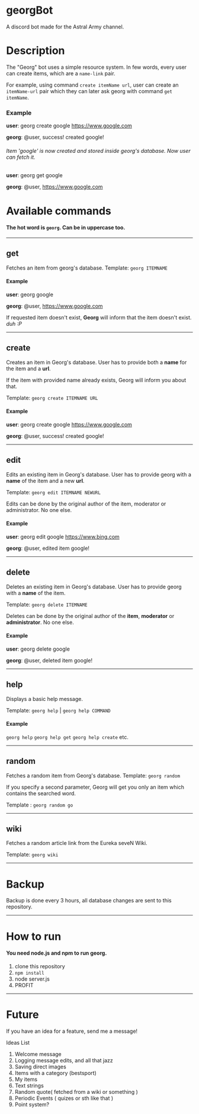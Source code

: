 # georgBot
A discord bot made for the Astral Army channel.
# Description
The "Georg" bot uses a simple resource system.
In few words, every user can create items, which are a `name-link` pair.

For example, using command `create itemName url`, user can create an `itemName-url` pair which they can later ask georg with command `get itemName`.
### Example
 **user**: georg create google https://www.google.com


**georg**: @user, success! created google!


###### Item 'google' is now created and stored inside georg's database. Now user can fetch it.

**user**: georg get google

**georg**: @user, https://www.google.com

# Available commands
#### The hot word is `georg`. Can be in uppercase too.
***
## get
Fetches an item from georg's database.
Template: `georg ITEMNAME`
#### Example
**user**: georg google

**georg**: @user, https://www.google.com

If requested item doesn't exist, **Georg** will inform that the item doesn't exist. *duh :P*
***
## create
Creates an item in Georg's database. User has to provide both a **name** for the item and a **url**.

If the item with provided name already exists, Georg will inform you about that.

Template: `georg create ITEMNAME URL`

#### Example
 **user**: georg create google https://www.google.com


**georg**: @user, success! created google!
***
## edit
Edits an existing item in Georg's database. User has to provide georg with a **name** of the item and a new **url**.

Template: `georg edit ITEMNAME NEWURL`

Edits can be done by the original author of the item, moderator or administrator. No one else.
#### Example

**user**: georg edit google https://www.bing.com

**georg**: @user, edited item google!
***
## delete
Deletes an existing item in Georg's database. User has to provide georg with a **name** of the item.

Template: `georg delete ITEMNAME`

Deletes can be done by the original author of the **item**, **moderator** or **administrator**. No one else.
#### Example

**user**: georg delete google

**georg**: @user, deleted item google!
***
## help
Displays a basic help message.

Template: `georg help` | `georg help COMMAND`

#### Example
`georg help` `georg help get` `georg help create` etc.
***
## random
Fetches a random item from Georg's database.
Template: `georg random`

If you specify a second parameter, Georg will get you only an item which contains the searched word.

Template : `georg random go`
***
## wiki
Fetches a random article link from the Eureka seveN Wiki.

Template: `georg wiki`
***
# Backup
Backup is done every 3 hours, all database changes are sent to this repository.
***
# How to run

#### You need node.js and npm to run georg.

1. clone this repository
2. `npm install`
3. node server.js
4. PROFIT

***
# Future
If you have an idea for a feature, send me a message!

Ideas List
1. Welcome message
2. Logging message edits, and all that jazz
3. Saving direct images
4. Items with a category (bestsport)
5. My items
6. Text strings
7. Random quote( fetched from a wiki or something )
8. Periodic Events ( quizes or sth like that )
9. Point system?
